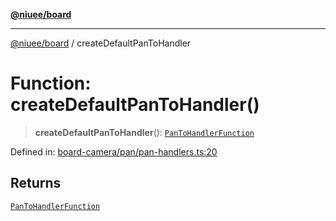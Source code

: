 [**@niuee/board**](../README.md)

***

[@niuee/board](../globals.md) / createDefaultPanToHandler

# Function: createDefaultPanToHandler()

> **createDefaultPanToHandler**(): [`PanToHandlerFunction`](../type-aliases/PanToHandlerFunction.md)

Defined in: [board-camera/pan/pan-handlers.ts:20](https://github.com/niuee/board/blob/e6c1edcccf6525a0cc9088782c7c4653e837f533/src/board-camera/pan/pan-handlers.ts#L20)

## Returns

[`PanToHandlerFunction`](../type-aliases/PanToHandlerFunction.md)
